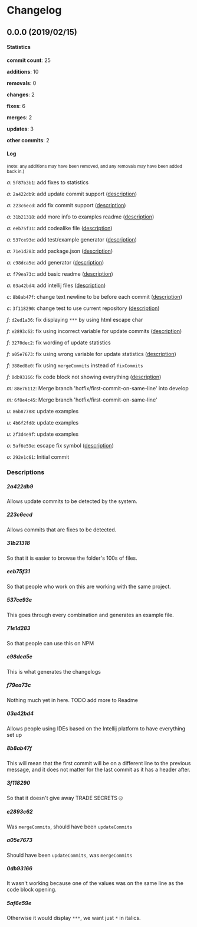 # Changelog
## 0.0.0 (2019/02/15)
#### Statistics
**commit count**: 25

**additions**: 10

**removals**: 0

**changes**: 2

**fixes**: 6

**merges**: 2

**updates**: 3

**other commits**: 2

#### Log
<small>(note: any additions may have been removed, and any removals may have been added back in.)</small>

*a:* `5f87b3b1`: add fixes to statistics

*a:* `2a422db9`: add update commit support ([description](#2a422db9-9))

*a:* `223c6ecd`: add fix commit support ([description](#223c6ecd-9))

*a:* `31b21318`: add more info to examples readme ([description](#31b21318-9))

*a:* `eeb75f31`: add codealike file ([description](#eeb75f31-9))

*a:* `537ce93e`: add test/example generator ([description](#537ce93e-9))

*a:* `71e1d283`: add package.json ([description](#71e1d283-9))

*a:* `c98dca5e`: add generator ([description](#c98dca5e-9))

*a:* `f79ea73c`: add basic readme ([description](#f79ea73c-9))

*a:* `03a42bd4`: add intellij files ([description](#03a42bd4-9))

*c:* `8b8ab47f`: change text newline to be before each commit ([description](#8b8ab47f-9))

*c:* `3f118290`: change test to use current repository ([description](#3f118290-9))

*f:* `d2ed1a36`: fix displaying `***` by using html escape char

*f:* `e2893c62`: fix using incorrect variable for update commits ([description](#e2893c62-9))

*f:* `3270dec2`: fix wording of update statistics

*f:* `a05e7673`: fix using wrong variable for update statistics ([description](#a05e7673-9))

*f:* `388ed8e0`: fix using `mergeCommits` instead of `fixCommits`

*f:* `0db93166`: fix code block not showing everything ([description](#0db93166-9))

*m:* `88e76112`: Merge branch 'hotfix/first-commit-on-same-line' into develop

*m:* `6f8e4c45`: Merge branch 'hotfix/first-commit-on-same-line'

*u:* `86b87788`: update examples

*u:* `4b6f2fd8`: update examples

*u:* `2f3d4e9f`: update examples

*o:* `5af6e59e`: escape fix symbol ([description](#5af6e59e-9))

*o:* `292e1c61`: Initial commit
### Descriptions
##### 2a422db9
Allows update commits to be detected by the system.
##### 223c6ecd
Allows commits that are fixes to be detected.
##### 31b21318
So that it is easier to browse the folder's 100s of files.
##### eeb75f31
So that people who work on this are working with the same project.
##### 537ce93e
This goes through every combination and generates an example file.
##### 71e1d283
So that people can use this on NPM
##### c98dca5e
This is what generates the changelogs
##### f79ea73c
Nothing much yet in here. TODO add more to Readme
##### 03a42bd4
Allows people using IDEs based on the Intellij platform to have everything set up
##### 8b8ab47f
This will mean that the first commit will be on a different line to the previous message, and it does not matter for the last commit as it has a header after.
##### 3f118290
So that it doesn't give away TRADE SECRETS 🤐
##### e2893c62
Was `mergeCommits`, should have been `updateCommits`
##### a05e7673
Should have been `updateCommits`, was `mergeCommits`
##### 0db93166
It wasn't working because one of the values was on the same line as the code block opening.
##### 5af6e59e
Otherwise it would display `***`, we want just `*` in italics.
